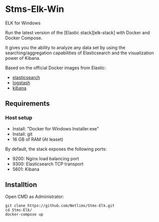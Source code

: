 # Stms-Elk-Win
 ELK for Windows
 
 Run the latest version of the [Elastic stack][elk-stack] with Docker and Docker Compose.

It gives you the ability to analyze any data set by using the searching/aggregation capabilities of Elasticsearch and
the visualization power of Kibana.

Based on the official Docker images from Elastic:

* [elasticsearch](https://github.com/elastic/elasticsearch-docker)
* [logstash](https://github.com/elastic/logstash-docker)
* [kibana](https://github.com/elastic/kibana-docker)

## Requirements

### Host setup

* Install: "Docker for Windows Installer.exe"
* Install: git
* 16 GB of RAM (At leaset)

By default, the stack exposes the following ports:
* 9200: Nginx load balancing port
* 9300: Elasticsearch TCP transport
* 5601: Kibana

## Installtion

Open CMD as Administrator:

```console
git clone https://github.com/Netlims/Stms-Elk.git
cd Stms-Elk/
docker-compose up
```




